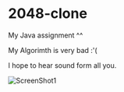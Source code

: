 2048-clone
===========

My Java assignment ^^

My Algorimth is very bad :'(

I hope to hear sound form all you.

![ScreenShot1](https://raw.githubusercontent.com/pearl2201/2048-clone/master/screenshot/screenshot1.png)




